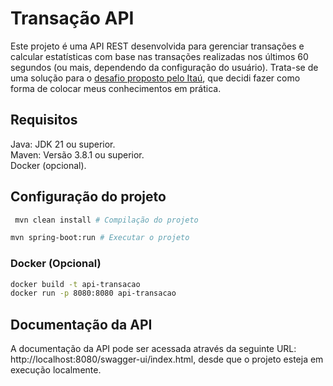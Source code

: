 
# Transação API

Este projeto é uma API REST desenvolvida para gerenciar transações e calcular estatísticas com base nas transações realizadas nos últimos 60 segundos (ou mais, dependendo da configuração do usuário).
Trata-se de uma solução para o <a href="https://github.com/rafaellins-itau/desafio-itau-vaga-99-junior" target="_blank">desafio proposto pelo Itaú<a/>, que decidi fazer como forma de colocar meus conhecimentos em prática.

## Requisitos

Java: JDK 21 ou superior.<br>
Maven: Versão 3.8.1 ou superior.<br>
Docker (opcional).<br>


##  Configuração do projeto

```bash
 mvn clean install # Compilação do projeto
```
```bash
mvn spring-boot:run # Executar o projeto
```

### Docker (Opcional)

```bash
docker build -t api-transacao
docker run -p 8080:8080 api-transacao
```

## Documentação da API
A documentação da API pode ser acessada através da seguinte URL:
http://localhost:8080/swagger-ui/index.html,
desde que o projeto esteja em execução localmente.
